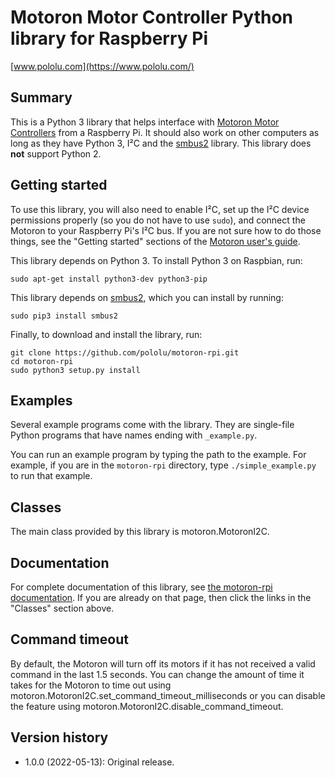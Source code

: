 # Motoron Motor Controller Python library for Raspberry Pi

[www.pololu.com](https://www.pololu.com/)

## Summary

This is a Python 3 library that helps interface with
[Motoron Motor Controllers][motoron] from a Raspberry Pi.
It should also work on other computers as long as they have Python 3, I&sup2;C
and the [smbus2] library.
This library does **not** support Python 2.

## Getting started

To use this library, you will also need to enable I&sup2;C,
set up the I&sup2;C device permissions properly
(so you do not have to use `sudo`), and connect the Motoron to your
Raspberry Pi's I&sup2;C bus.  If you are not sure how to do those things,
see the "Getting started" sections of the [Motoron user's guide][guide].

This library depends on Python 3.  To install Python 3 on Raspbian, run:

    sudo apt-get install python3-dev python3-pip

This library depends on [smbus2], which you can install by running:

    sudo pip3 install smbus2

Finally, to download and install the library, run:

    git clone https://github.com/pololu/motoron-rpi.git
    cd motoron-rpi
    sudo python3 setup.py install

## Examples

Several example programs come with the library.  They are single-file
Python programs that have names ending with `_example.py`.

You can run an example program by typing the path to the example.  For example,
if you are in the `motoron-rpi` directory, type `./simple_example.py` to run
that example.

## Classes

The main class provided by this library is motoron.MotoronI2C.

## Documentation

For complete documentation of this library, see
[the motoron-rpi documentation][doc].
If you are already on that page, then click the links in the "Classes" section
above.

## Command timeout

By default, the Motoron will turn off its motors if it has not received a valid
command in the last 1.5 seconds.  You can change the amount of time it
takes for the Motoron to time out using
motoron.MotoronI2C.set_command_timeout_milliseconds or you can disable the
feature using motoron.MotoronI2C.disable_command_timeout.

## Version history

* 1.0.0 (2022-05-13): Original release.

[doc]: https://pololu.github.io/motoron-rpi/
[guide]: https://www.pololu.com/docs/0J84
[smbus2]: https://pypi.org/project/smbus2/
[motoron]: https://pololu.com/motoron
